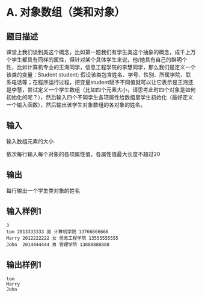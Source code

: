 # A. 对象数组（类和对象）

## 题目描述

课堂上我们谈到类这个概念，比如第一题我们有学生类这个抽象的概念，成千上万个学生都具有同样的属性，但针对某个具体学生来说，他/她具有自己的鲜明个性，比如计算机专业的王海同学，信息工程学院的李慧同学，那么我们是定义一个该类的变量：Student student; 假设该类包含姓名、学号、性别、所属学院、联系电话等；在程序运行过程，把变量student赋予不同值就可以让它表示是王海还是李慧，尝试定义一个学生数组（比如四个元素大小，请思考此时四个对象是如何初始化的呢？），然后输入四个不同学生各项属性给数组里学生初始化（最好定义一个输入函数），然后输出该学生对象数组的各对象的姓名。



## 输入

输入数组元素的大小

依次每行输入每个对象的各项属性值，各属性值最大长度不超过20



## 输出

每行输出一个学生类对象的姓名



## 输入样例1 

```
3
tom 2013333333 男 计算机学院 13766666666
Marry 2012222222 女 信息工程学院 13555555555
John  2014444444 男 管理学院 13888888888
```

## 输出样例1

```
tom
Marry
John
```

